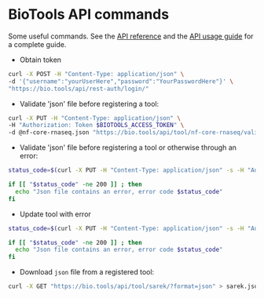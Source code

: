 # BioTools API commands

Some useful commands. See the [API reference](https://biotools.readthedocs.io/en/latest/api_reference.html) and the [API usage guide](https://biotools.readthedocs.io/en/latest/api_usage_guide.html) for a complete guide.

* Obtain token 

```bash
curl -X POST -H "Content-Type: application/json" \
-d '{"username":"yourUserHere","password":"YourPasswordHere"}' \
"https://bio.tools/api/rest-auth/login/"
```

* Validate 'json' file before registering a tool:

```bash
curl -X PUT -H "Content-Type: application/json" \
-H "Authorization: Token $BIOTOOLS_ACCESS_TOKEN" \
-d @nf-core-rnaseq.json "https://bio.tools/api/tool/nf-core-rnaseq/validate/"
```

* Validate 'json' file before registering a tool or otherwise through an error:

```bash
status_code=$(curl -X PUT -H "Content-Type: application/json" -s -H "Authorization: Token $BIOTOOLS_ACCESS_TOKEN" -d @nf-core-rnaseq.json -o /dev/null -w "%{http_code}\n" "https://bio.tools/api/tool/nf-core-rnaseq")

if [[ "$status_code" -ne 200 ]] ; then
  echo "Json file contains an error, error code $status_code"  
fi
```

* Update tool with error

```bash
status_code=$(curl -X PUT -H "Content-Type: application/json" -s -H "Authorization: Token $BIOTOOLS_ACCESS_TOKEN" -d @nf-core-rnaseq.json -o /dev/null -w "%{http_code}\n" "https://bio.tools/api/tool/nf-core-rnaseq")

if [[ "$status_code" -ne 200 ]] ; then
  echo "Json file contains an error, error code $status_code"  
fi
```

* Download `json` file from a registered tool:

```bash
curl -X GET "https://bio.tools/api/tool/sarek/?format=json" > sarek.json
```


